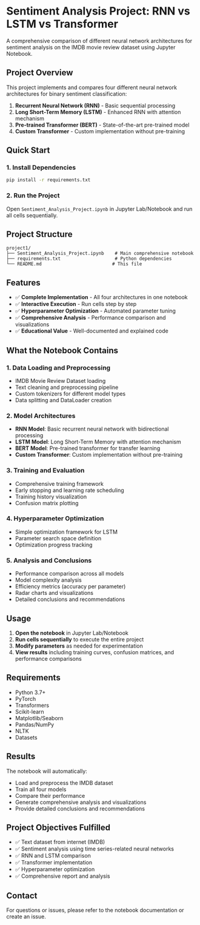 # Sentiment Analysis Project: RNN vs LSTM vs Transformer

A comprehensive comparison of different neural network architectures for sentiment analysis on the IMDB movie review dataset using Jupyter Notebook.

## Project Overview

This project implements and compares four different neural network architectures for binary sentiment classification:

1. **Recurrent Neural Network (RNN)** - Basic sequential processing
2. **Long Short-Term Memory (LSTM)** - Enhanced RNN with attention mechanism
3. **Pre-trained Transformer (BERT)** - State-of-the-art pre-trained model
4. **Custom Transformer** - Custom implementation without pre-training

## Quick Start

### 1. Install Dependencies
```bash
pip install -r requirements.txt
```

### 2. Run the Project
Open `Sentiment_Analysis_Project.ipynb` in Jupyter Lab/Notebook and run all cells sequentially.

## Project Structure

```
project1/
├── Sentiment_Analysis_Project.ipynb    # Main comprehensive notebook
├── requirements.txt                    # Python dependencies
└── README.md                          # This file
```

## Features

- ✅ **Complete Implementation** - All four architectures in one notebook
- ✅ **Interactive Execution** - Run cells step by step
- ✅ **Hyperparameter Optimization** - Automated parameter tuning
- ✅ **Comprehensive Analysis** - Performance comparison and visualizations
- ✅ **Educational Value** - Well-documented and explained code

## What the Notebook Contains

### 1. Data Loading and Preprocessing
- IMDB Movie Review Dataset loading
- Text cleaning and preprocessing pipeline
- Custom tokenizers for different model types
- Data splitting and DataLoader creation

### 2. Model Architectures
- **RNN Model**: Basic recurrent neural network with bidirectional processing
- **LSTM Model**: Long Short-Term Memory with attention mechanism
- **BERT Model**: Pre-trained transformer for transfer learning
- **Custom Transformer**: Custom implementation without pre-training

### 3. Training and Evaluation
- Comprehensive training framework
- Early stopping and learning rate scheduling
- Training history visualization
- Confusion matrix plotting

### 4. Hyperparameter Optimization
- Simple optimization framework for LSTM
- Parameter search space definition
- Optimization progress tracking

### 5. Analysis and Conclusions
- Performance comparison across all models
- Model complexity analysis
- Efficiency metrics (accuracy per parameter)
- Radar charts and visualizations
- Detailed conclusions and recommendations

## Usage

1. **Open the notebook** in Jupyter Lab/Notebook
2. **Run cells sequentially** to execute the entire project
3. **Modify parameters** as needed for experimentation
4. **View results** including training curves, confusion matrices, and performance comparisons

## Requirements

- Python 3.7+
- PyTorch
- Transformers
- Scikit-learn
- Matplotlib/Seaborn
- Pandas/NumPy
- NLTK
- Datasets

## Results

The notebook will automatically:
- Load and preprocess the IMDB dataset
- Train all four models
- Compare their performance
- Generate comprehensive analysis and visualizations
- Provide detailed conclusions and recommendations

## Project Objectives Fulfilled

- ✅ Text dataset from internet (IMDB)
- ✅ Sentiment analysis using time series-related neural networks
- ✅ RNN and LSTM comparison
- ✅ Transformer implementation
- ✅ Hyperparameter optimization
- ✅ Comprehensive report and analysis

## Contact

For questions or issues, please refer to the notebook documentation or create an issue.